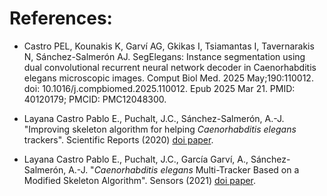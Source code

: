 # References:

- Castro PEL, Kounakis K, Garví AG, Gkikas I, Tsiamantas I, Tavernarakis N, Sánchez-Salmerón AJ. SegElegans: Instance segmentation using dual convolutional recurrent neural network decoder in Caenorhabditis elegans microscopic images. Comput Biol Med. 2025 May;190:110012. doi: 10.1016/j.compbiomed.2025.110012. Epub 2025 Mar 21. PMID: 40120179; PMCID: PMC12048300.

- Layana Castro Pablo E., Puchalt, J.C., Sánchez-Salmerón, A.-J. "Improving skeleton algorithm for helping *Caenorhabditis elegans* trackers". Scientific Reports (2020) [doi paper](https://doi.org/10.1038/s41598-020-79430-8).

- Layana Castro Pablo E., Puchalt, J.C., García Garví, A., Sánchez-Salmerón, A.-J. "*Caenorhabditis elegans* Multi-Tracker Based on a Modified Skeleton Algorithm". Sensors (2021) [doi paper](https://doi.org/10.3390/s21165622).
